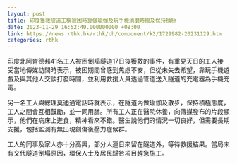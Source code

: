```yaml
---
layout: post
title: 印度獲救隧道工稱被困時靠做瑜伽及玩手機消磨時間及保持積極
date: 2023-11-29 16:52:40.000000000 +08:00
link: https://news.rthk.hk/rthk/ch/component/k2/1729982-20231129.htm
categories: rthk
---
```


印度北阿肯德邦41名工人被困倒塌隧道17日後獲救的事件，有重見天日的工人接受當地傳媒訪問時表示，被困期間曾感到焦慮不安，但從未失去希望，靠玩手機遊戲及與其他人交談打發時間，並利用救援人員透過管道送入隧道的充電器為手機充電。

另一名工人與總理莫迪通電話時就表示，在隧道內做瑜伽及散步，保持積極態度，工人之間會互相鼓勵，並一同用膳。所有工人正在醫院休養，向傳媒發布的片段顯示，他們在病床上進食，精神看來不錯。醫生說他們的情況一切良好，但需要長期支援，包括監測有無出現創傷後壓力症候群。

工人的同事及家人亦十分高興，部分人連日來留在隧道外，等待救援結果。當局未有交代隧道倒塌原因，環保人士及居民歸咎項目趕急施工。
